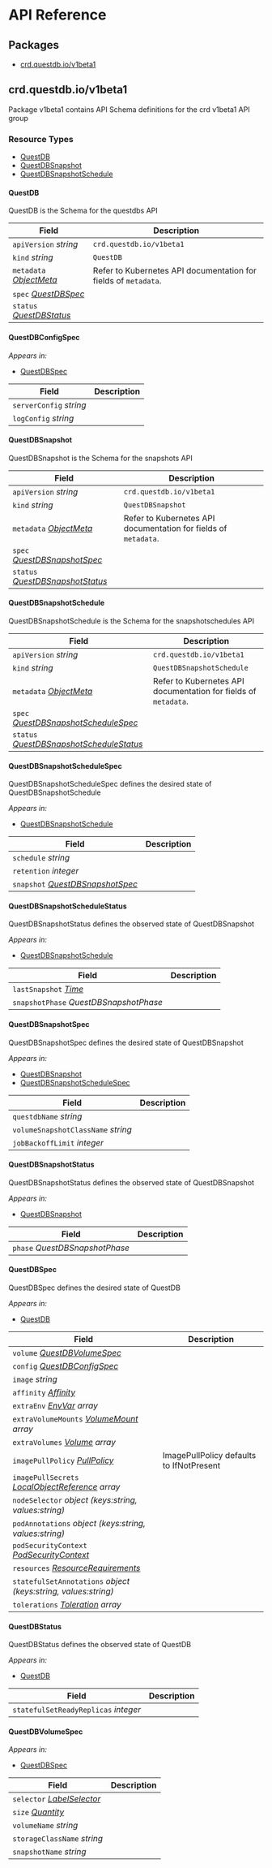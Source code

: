 # API Reference

## Packages
- [crd.questdb.io/v1beta1](#crdquestdbiov1beta1)


## crd.questdb.io/v1beta1

Package v1beta1 contains API Schema definitions for the crd v1beta1 API group

### Resource Types
- [QuestDB](#questdb)
- [QuestDBSnapshot](#questdbsnapshot)
- [QuestDBSnapshotSchedule](#questdbsnapshotschedule)



#### QuestDB



QuestDB is the Schema for the questdbs API



| Field | Description |
| --- | --- |
| `apiVersion` _string_ | `crd.questdb.io/v1beta1`
| `kind` _string_ | `QuestDB`
| `metadata` _[ObjectMeta](https://kubernetes.io/docs/reference/generated/kubernetes-api/v1.25/#objectmeta-v1-meta)_ | Refer to Kubernetes API documentation for fields of `metadata`. |
| `spec` _[QuestDBSpec](#questdbspec)_ |  |
| `status` _[QuestDBStatus](#questdbstatus)_ |  |


#### QuestDBConfigSpec





_Appears in:_
- [QuestDBSpec](#questdbspec)

| Field | Description |
| --- | --- |
| `serverConfig` _string_ |  |
| `logConfig` _string_ |  |




#### QuestDBSnapshot



QuestDBSnapshot is the Schema for the snapshots API



| Field | Description |
| --- | --- |
| `apiVersion` _string_ | `crd.questdb.io/v1beta1`
| `kind` _string_ | `QuestDBSnapshot`
| `metadata` _[ObjectMeta](https://kubernetes.io/docs/reference/generated/kubernetes-api/v1.25/#objectmeta-v1-meta)_ | Refer to Kubernetes API documentation for fields of `metadata`. |
| `spec` _[QuestDBSnapshotSpec](#questdbsnapshotspec)_ |  |
| `status` _[QuestDBSnapshotStatus](#questdbsnapshotstatus)_ |  |


#### QuestDBSnapshotSchedule



QuestDBSnapshotSchedule is the Schema for the snapshotschedules API



| Field | Description |
| --- | --- |
| `apiVersion` _string_ | `crd.questdb.io/v1beta1`
| `kind` _string_ | `QuestDBSnapshotSchedule`
| `metadata` _[ObjectMeta](https://kubernetes.io/docs/reference/generated/kubernetes-api/v1.25/#objectmeta-v1-meta)_ | Refer to Kubernetes API documentation for fields of `metadata`. |
| `spec` _[QuestDBSnapshotScheduleSpec](#questdbsnapshotschedulespec)_ |  |
| `status` _[QuestDBSnapshotScheduleStatus](#questdbsnapshotschedulestatus)_ |  |


#### QuestDBSnapshotScheduleSpec



QuestDBSnapshotScheduleSpec defines the desired state of QuestDBSnapshotSchedule

_Appears in:_
- [QuestDBSnapshotSchedule](#questdbsnapshotschedule)

| Field | Description |
| --- | --- |
| `schedule` _string_ |  |
| `retention` _integer_ |  |
| `snapshot` _[QuestDBSnapshotSpec](#questdbsnapshotspec)_ |  |


#### QuestDBSnapshotScheduleStatus



QuestDBSnapshotStatus defines the observed state of QuestDBSnapshot

_Appears in:_
- [QuestDBSnapshotSchedule](#questdbsnapshotschedule)

| Field | Description |
| --- | --- |
| `lastSnapshot` _[Time](https://kubernetes.io/docs/reference/generated/kubernetes-api/v1.25/#time-v1-meta)_ |  |
| `snapshotPhase` _QuestDBSnapshotPhase_ |  |


#### QuestDBSnapshotSpec



QuestDBSnapshotSpec defines the desired state of QuestDBSnapshot

_Appears in:_
- [QuestDBSnapshot](#questdbsnapshot)
- [QuestDBSnapshotScheduleSpec](#questdbsnapshotschedulespec)

| Field | Description |
| --- | --- |
| `questdbName` _string_ |  |
| `volumeSnapshotClassName` _string_ |  |
| `jobBackoffLimit` _integer_ |  |


#### QuestDBSnapshotStatus



QuestDBSnapshotStatus defines the observed state of QuestDBSnapshot

_Appears in:_
- [QuestDBSnapshot](#questdbsnapshot)

| Field | Description |
| --- | --- |
| `phase` _QuestDBSnapshotPhase_ |  |


#### QuestDBSpec



QuestDBSpec defines the desired state of QuestDB

_Appears in:_
- [QuestDB](#questdb)

| Field | Description |
| --- | --- |
| `volume` _[QuestDBVolumeSpec](#questdbvolumespec)_ |  |
| `config` _[QuestDBConfigSpec](#questdbconfigspec)_ |  |
| `image` _string_ |  |
| `affinity` _[Affinity](https://kubernetes.io/docs/reference/generated/kubernetes-api/v1.25/#affinity-v1-core)_ |  |
| `extraEnv` _[EnvVar](https://kubernetes.io/docs/reference/generated/kubernetes-api/v1.25/#envvar-v1-core) array_ |  |
| `extraVolumeMounts` _[VolumeMount](https://kubernetes.io/docs/reference/generated/kubernetes-api/v1.25/#volumemount-v1-core) array_ |  |
| `extraVolumes` _[Volume](https://kubernetes.io/docs/reference/generated/kubernetes-api/v1.25/#volume-v1-core) array_ |  |
| `imagePullPolicy` _[PullPolicy](https://kubernetes.io/docs/reference/generated/kubernetes-api/v1.25/#pullpolicy-v1-core)_ | ImagePullPolicy defaults to IfNotPresent |
| `imagePullSecrets` _[LocalObjectReference](https://kubernetes.io/docs/reference/generated/kubernetes-api/v1.25/#localobjectreference-v1-core) array_ |  |
| `nodeSelector` _object (keys:string, values:string)_ |  |
| `podAnnotations` _object (keys:string, values:string)_ |  |
| `podSecurityContext` _[PodSecurityContext](https://kubernetes.io/docs/reference/generated/kubernetes-api/v1.25/#podsecuritycontext-v1-core)_ |  |
| `resources` _[ResourceRequirements](https://kubernetes.io/docs/reference/generated/kubernetes-api/v1.25/#resourcerequirements-v1-core)_ |  |
| `statefulSetAnnotations` _object (keys:string, values:string)_ |  |
| `tolerations` _[Toleration](https://kubernetes.io/docs/reference/generated/kubernetes-api/v1.25/#toleration-v1-core) array_ |  |


#### QuestDBStatus



QuestDBStatus defines the observed state of QuestDB

_Appears in:_
- [QuestDB](#questdb)

| Field | Description |
| --- | --- |
| `statefulSetReadyReplicas` _integer_ |  |


#### QuestDBVolumeSpec





_Appears in:_
- [QuestDBSpec](#questdbspec)

| Field | Description |
| --- | --- |
| `selector` _[LabelSelector](https://kubernetes.io/docs/reference/generated/kubernetes-api/v1.25/#labelselector-v1-meta)_ |  |
| `size` _[Quantity](https://kubernetes.io/docs/reference/kubernetes-api/common-definitions/quantity/)_ |  |
| `volumeName` _string_ |  |
| `storageClassName` _string_ |  |
| `snapshotName` _string_ |  |


